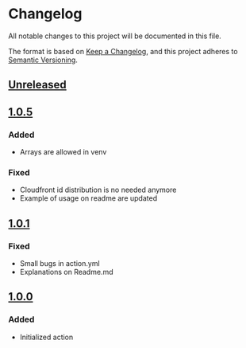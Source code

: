 # Changelog

All notable changes to this project will be documented in this file.

The format is based on [Keep a Changelog](https://keepachangelog.com/en/1.1.0/),
and this project adheres to [Semantic Versioning](https://semver.org/spec/v2.0.0.html).

## [Unreleased]

## [1.0.5]

### Added

- Arrays are allowed in venv

### Fixed

- Cloudfront id distribution is no needed anymore
- Example of usage on readme are updated

## [1.0.1]

### Fixed

- Small bugs in action.yml
- Explanations on Readme.md

## [1.0.0]

### Added

- Initialized action

[Unreleased]: https://github.com/matiascariboni/action-variables_allocation/compare/v1.0.5...HEAD
[1.0.5]: https://github.com/matiascariboni/action-variables_allocation/compare/v1.0.1...v1.0.5
[1.0.1]: https://github.com/matiascariboni/action-variables_allocation/compare/v1.0.0...v1.0.1
[1.0.0]: https://github.com/matiascariboni/action-variables_allocation/compare/f29d4e8...v1.0.0